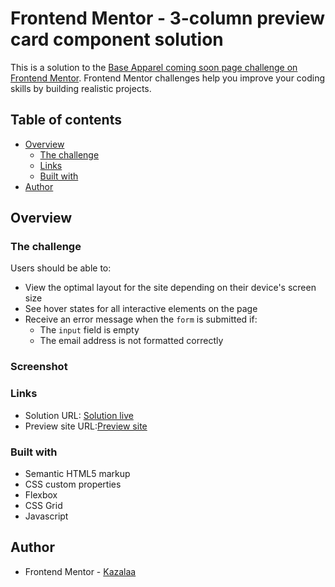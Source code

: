 # Frontend Mentor - 3-column preview card component solution

This is a solution to the [Base Apparel coming soon page challenge on Frontend Mentor](https://www.frontendmentor.io/challenges/base-apparel-coming-soon-page-5d46b47f8db8a7063f9331a0). Frontend Mentor challenges help you improve your coding skills by building realistic projects. 

## Table of contents

- [Overview](#overview)
  - [The challenge](#the-challenge)
  - [Links](#links)
  - [Built with](#built-with)
- [Author](#author)


## Overview

### The challenge

Users should be able to:

- View the optimal layout for the site depending on their device's screen size
- See hover states for all interactive elements on the page
- Receive an error message when the `form` is submitted if:
  - The `input` field is empty
  - The email address is not formatted correctly

### Screenshot


### Links

- Solution URL: [Solution live](https://www.frontendmentor.io/solutions/base-apparel-coming-soon-page-g76tseUif)
- Preview site URL:[Preview site](https://kazalaa.github.io/coming-soon-page/)


### Built with

- Semantic HTML5 markup
- CSS custom properties
- Flexbox
- CSS Grid
- Javascript


## Author

- Frontend Mentor - [Kazalaa](https://www.frontendmentor.io/profile/Kazalaa)


